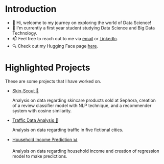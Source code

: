 # Introduction
- 👋 Hi, welcome to my journey on exploring the world of Data Science! 
- 🌱 I'm currently a first year student studying Data Science and Big Data Technology.
- 📫 Feel free to reach out to me via [email](mailto:celineclarr@gmail.com) or [LinkedIn](https://www.linkedin.com/in/celineclarissa/).
- 🔍 Check out my Hugging Face page [here](https://huggingface.co/celineclarissa).

# Highlighted Projects
These are some projects that I have worked on.
- [Skin-Scout 🧴](https://github.com/juanto26/SkinScout)
  
  Analysis on data regarding skincare products sold at Sephora, creation of a review classifier model with NLP technique, and a recommender system with cosine similarity.
  
- [Traffic Data Analysis 🚗](https://github.com/celineclarissa/Traffic-Data-Analysis)
  
  Analysis on data regarding traffic in five fictional cities.
  
- [Household Income Prediction 📊](https://github.com/celineclarissa/Household-Income-Prediction)

  Analysis on data regarding household income and creation of regression model to make predictions.

<!---
celineclarissa/celineclarissa is a ✨ special ✨ repository because its `README.md` (this file) appears on your GitHub profile.
You can click the Preview link to take a look at your changes.
--->

